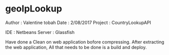 # geoIpLookup
Author  : Valentine tobah
Date    : 2/08/2017
Project : CountryLookupAPI


IDE     : Netbeans
Server  : Glassfish 

Have done a Clean on web application bofore compressing.
After extracting the web application,
All that needs to be done is a build and deploy.
